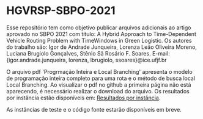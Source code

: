# HGVRSP-SBPO-2021

Esse repositório tem como objetivo publicar arquivos adicionais ao artigo aprovado no SBPO 2021 com título: A Hybrid Approach to Time-Dependent Vehicle Routing Problem with TimeWindows in Green Logistic. Os autores do trabalho são: Igor de Andrade Junqueira, Lorenza Leão Oliveira Moreno, Luciana Brugiolo Gonçalves, Stênio Sã Rosário F. Soares. E-mail: {igor.andrade.junqueira, lorenza, lbrugiolo, ssoares}@ice.ufjf.br

O arquivo pdf 'Progrmação Inteira e Local Branching' apresenta o modelo de programação inteira completo para uma rota e o método de busca local Local Branching. Ao visualizar o pdf no github a primeira página não está aparecendo, é necessário realizar o download do arquivo. Os resultados por instância estão disponíveis em: [Resultados por instância](https://docs.google.com/spreadsheets/d/1dLEPJpHfF91kD8beUS1MGNeJoL0LSeSO0ECCr5NNmC8/edit?usp=sharing).

As instâncias de teste e o código fonte estarão disponíveis em breve.
